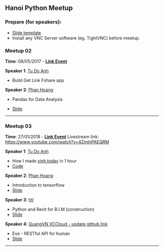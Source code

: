 Hanoi Python Meetup
---

### Prepare (for speakers):
- [Slide template](slide_template.pptx)
- Install any VNC Server software (eg. TightVNC) before meetup.

### Meetup 02

__Time__: 08/05/2017 - [__Link Event__](https://www.facebook.com/events/119518435349034/)

__Speaker 1__: [Tu Do Anh](https://github.com/tudoanh)

- Build Get Link Fshare app

__Speaker 2__: [Phan Hoang](https://github.com/huyhoang17)

- Pandas for Data Analysis

- [Slide](https://speakerdeck.com/huyhoang17/pandas-for-data-analysis)

---

### Meetup 03

__Time__: 27/01/2018 - [__Link Event__](https://www.facebook.com/events/1713116675416336/)
Livestream link: https://www.youtube.com/watch?v=4ZmInPAEQRM

__Speaker 1__: [Tu Do Anh](https://github.com/tudoanh)
- How I made [xinh.today](http://xinh.today) in 1 hour
- [Code](https://github.com/tudoanh/xinh.today)

__Speaker 2__: [Phan Hoang](https://github.com/huyhoang17)
- Introduction to tensorflow
- [Slide](https://speakerdeck.com/huyhoang17/introduction-to-tensorflow)

__Speaker 3__: [htl](https://github.com/htlcnn)
- Python and Revit for B.I.M (construction)
- [Slide](Meetup_03/slide/meetup03_htl.pdf)

__Speaker 4__: [QuangVN VCCloud - update github link]()
- Eve - RESTful API for human
- [Slide](https://speakerdeck.com/b3g00d/eve-restful-api-for-human)
---
